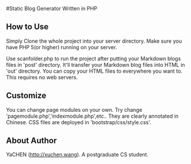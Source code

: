 
#Static Blog Generator Written in PHP

## How to Use

Simply Clone the whole project into your server directory. Make sure you have PHP 5(or higher) running on your server.

Use scanfolder.php to run the project after putting your Markdown blogs files in 'post' directory. It'll transfer your Markdown blog files into HTML in 'out' directory. You can copy your HTML files to everywhere you want to. This requires no web servers.

## Customize

You can change page modules on your own. Try change 'pagemodule.php','indexmodule.php',etc.. They are clearly annotated in Chinese. CSS files are deployed in 'bootstrap/css/style.css'.

## About Author

YaCHEN (http://xuchen.wang). A postgraduate CS student.